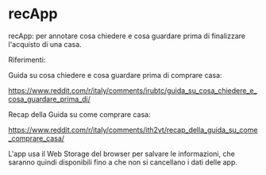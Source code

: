 # recApp
recApp: per annotare cosa chiedere e cosa guardare prima di finalizzare l'acquisto di una casa.

Riferimenti:

Guida su cosa chiedere e cosa guardare prima di comprare casa:

https://www.reddit.com/r/italy/comments/irubtc/guida_su_cosa_chiedere_e_cosa_guardare_prima_di/

Recap della Guida su come comprare casa:

https://www.reddit.com/r/italy/comments/ith2vt/recap_della_guida_su_come_comprare_casa/

L'app usa il Web Storage del browser per salvare le informazioni, che saranno quindi disponibili fino a che non si cancellano i dati delle app.
